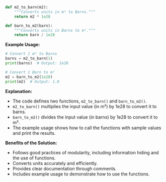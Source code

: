 ```python
def m2_to_barn(m2):
    """Converts units in m² to Barns."""
    return m2 * 1e28

def barn_to_m2(barn):
    """Converts units in Barns to m²."""
    return barn / 1e28
```

**Example Usage:**

```python
# Convert 1 m² to Barns
barns = m2_to_barn(1)
print(barns)  # Output: 1e28

# Convert 1 Barn to m²
m2 = barn_to_m2(1e28)
print(m2)  # Output: 1.0
```

**Explanation:**

* The code defines two functions, `m2_to_barn()` and `barn_to_m2()`.
* `m2_to_barn()` multiplies the input value (in m²) by 1e28 to convert it to barns.
* `barn_to_m2()` divides the input value (in barns) by 1e28 to convert it to m².
* The example usage shows how to call the functions with sample values and print the results.

**Benefits of the Solution:**

* Follows good practices of modularity, including information hiding and the use of functions.
* Converts units accurately and efficiently.
* Provides clear documentation through comments.
* Includes example usage to demonstrate how to use the functions.